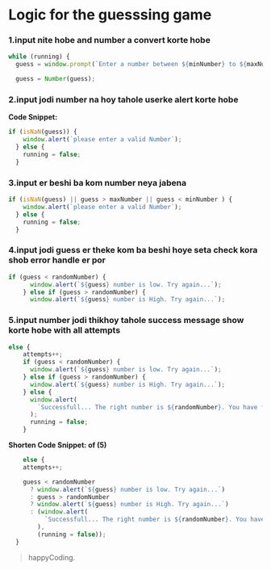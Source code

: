# Logic for the guesssing game

### 1.input nite hobe and number a convert korte hobe

```javascript
while (running) {
  guess = window.prompt(`Enter a number between ${minNumber} to ${maxNumber}`);

  guess = Number(guess);
```
### 2.input jodi number na hoy tahole userke alert korte hobe

**Code Snippet:**
```javascript
if (isNaN(guess)) {
    window.alert(`please enter a valid Number`);
  } else {
    running = false;
  }
```
  
### 3.input er beshi ba kom number neya jabena

```javascript
if (isNaN(guess) || guess > maxNumber || guess < minNumber ) {
    window.alert(`please enter a valid Number`);
  } else {
    running = false;
  }
```

### 4.input jodi guess er theke kom ba beshi hoye seta check kora shob error handle er por
```javascript
if (guess < randomNumber) {
      window.alert(`${guess} number is low. Try again...`);
    } else if (guess > randomNumber) {
      window.alert(`${guess} number is High. Try again...`);
```
### 5.input number jodi thikhoy tahole success message show korte hobe with all attempts
```javascript
else {
    attempts++;
    if (guess < randomNumber) {
      window.alert(`${guess} number is low. Try again...`);
    } else if (guess > randomNumber) {
      window.alert(`${guess} number is High. Try again...`);
    } else {
      window.alert(
        `Successfull... The right number is ${randomNumber}. You have finished it with ${attempts} attesmpt. Refresh to play again.`
      );
      running = false;
    }
```
**Shorten Code Snippet: of (5)**
```javascript
    else {
    attempts++;

    guess < randomNumber
      ? window.alert(`${guess} number is low. Try again...`)
      : guess > randomNumber
      ? window.alert(`${guess} number is High. Try again...`)
      : (window.alert(
          `Successfull... The right number is ${randomNumber}. You have finished it with ${attempts} attempts. Refresh to play again.`
        ),
        (running = false));
  }
```


> happyCoding.


